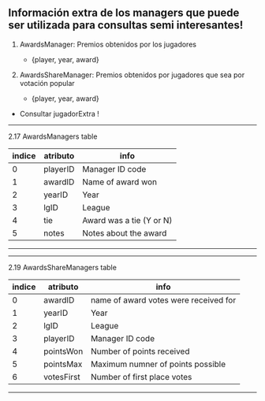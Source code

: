 ## Información extra de los managers que puede ser utilizada para consultas semi interesantes!

1. AwardsManager: Premios obtenidos por los jugadores
	- {player, year, award}


2. AwardsShareManager: Premios obtenidos por jugadores que sea por votación popular
	- {player, year, award}

- Consultar jugadorExtra !


------------------------------------------------------------------------------
2.17 AwardsManagers table

|indice| atributo | info
|------|----------|------
| 0 |playerID |  Manager ID code
| 1 |awardID  |  Name of award won
| 2 |yearID   |  Year
| 3 |lgID     |  League
| 4 |tie      |  Award was a tie (Y or N)
| 5 |notes    |  Notes about the award

------------------------------------------------------------------------------
------------------------------------------------------------------------------
2.19 AwardsShareManagers table

|indice| atributo | info
|------|----------|------
| 0 | awardID    | name of award votes were received for
| 1 | yearID     | Year
| 2 | lgID       | League
| 3 | playerID   | Manager ID code
| 4 | pointsWon  | Number of points received
| 5 | pointsMax  | Maximum numner of points possible
| 6 | votesFirst | Number of first place votes

------------------------------------------------------------------------------